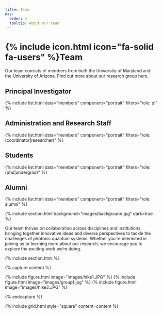 ```yaml
---
title: Team
nav:
  order: 3
  tooltip: About our team
---
```


# {% include icon.html icon="fa-solid fa-users" %}Team

Our team consists of members from both the University of Maryland and the University of Arizona. Find out more about our research group here.

## Principal Investigator

{% include list.html data="members" component="portrait" filters="role: pi" %}

## Administration and Research Staff

{% include list.html data="members" component="portrait" filters="role: (coordinator|researcher)" %}

## Students

{% include list.html data="members" component="portrait" filters="role: (phd|undergrad)" %}

## Alumni

{% include list.html data="members" component="portrait" filters="role: alumni" %}

{% include section.html background="images/background.jpg" dark=true %}

Our team thrives on collaboration across disciplines and institutions, bringing together innovative ideas and diverse perspectives to tackle the challenges of photonic quantum systems. Whether you’re interested in joining us or learning more about our research, we encourage you to explore the exciting work we’re doing.

{% include section.html %}

{% capture content %}

{% include figure.html image="images/hike1.JPG" %}
{% include figure.html image="images/group1.jpg" %}
{% include figure.html image="images/hike2.JPG" %}

{% endcapture %}

{% include grid.html style="square" content=content %}